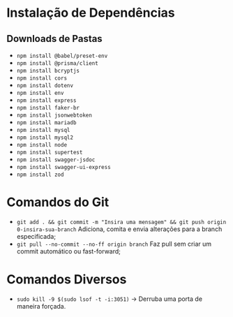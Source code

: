 # Instalação de Dependências

## Downloads de Pastas 

- `npm install @babel/preset-env`
- `npm install @prisma/client`
- `npm install bcryptjs`
- `npm install cors`
- `npm install dotenv`
- `npm install env`
- `npm install express`
- `npm install faker-br`
- `npm install jsonwebtoken`
- `npm install mariadb`
- `npm install mysql`
- `npm install mysql2`
- `npm install node`
- `npm install supertest`
- `npm install swagger-jsdoc`
- `npm install swagger-ui-express`
- `npm install zod`

# Comandos do Git

- `git add . && git commit -m "Insira uma mensagem" && git push origin 0-insira-sua-branch` Adiciona, comita e envia alterações para a branch especificada;
- `git pull --no-commit --no-ff origin branch` Faz pull sem criar um commit automático ou fast-forward;

# Comandos Diversos

- `sudo kill -9 $(sudo lsof -t -i:3051)` &rarr; Derruba uma porta de maneira forçada.
